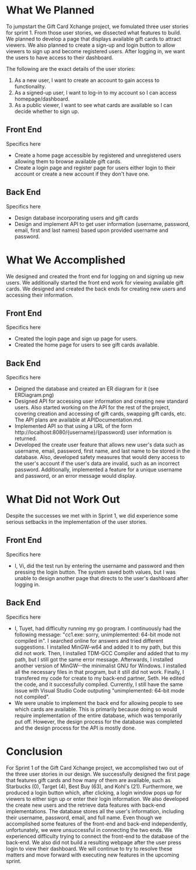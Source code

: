 # What We Planned

To jumpstart the Gift Card Xchange project, we fomulated three user stories for sprint 1. From those user stories, we dissected what features to build. We planned to develop a page that displays available gift cards to attract viewers. We also planned to create a sign-up and login button to allow viewers to sign up and become registered users. After logging in, we want the users to have access to their dashboard. 

The following are the exact details of the user stories:
1. As a new user, I want to create an account to gain access to functionality.
2. As a signed-up user, I want to log-in to my account so I can access homepage/dashboard.
3. As a public viewer, I want to see what cards are available so I can decide whether to sign up.

## Front End

Specifics here
* Create a home page accessible by registered and unregistered users allowing them to browse available gift cards.
* Create a login page and register page for users either login to their account or create a new account if they don't have one.

## Back End

Specifics here
* Design database incorporating users and gift cards
* Design and implement API to get user information (username, password, email, first and last names) based upon provided username and password.

# What We Accomplished

We designed and created the front end for logging on and signing up new users. We additionally started the front end work for viewing available gift cards. We designed and created the back ends for creating new users and accessing their information.

## Front End

Specifics here
* Created the login page and sign up page for users.
* Created the home page for users to see gift cards available.

## Back End

Specifics here
* Deigned the database and created an ER diagram for it (see ERDiagram.png)
* Designed API for accessing user information and creating new standard users. Also started working on the API for the rest of the project, covering creation and accessing of gift cards, swapping gift cards, etc. The API plans are available at APIDocumentation.md.
* Implemented API so that using a URL of the form http://localhost:8080/{username}/{password} user information is returned.
* Developed the create user feature that allows new user's data such as username, email, password, first name, and last name to be stored in the database. Also, developed safety measures that would deny access to the user's account if the user's data are invalid, such as an incorrect password. Additionally, implemented a feature for a unique username and password, or an error message would display.

# What Did not Work Out

Despite the successes we met with in Sprint 1, we did experience some serious setbacks in the implementation of the user stories.

## Front End

Specifics here
* I, Vi, did the test run by entering the username and password and then pressing the login button. The system saved both values, but I was unable to design another page that directs to the user's dashboard after logging in. 

## Back End

Specifics here
* I, Tuyet, had difficulty running my go program. I continuously had the following message: "cc1.exe: sorry, unimplemented: 64-bit mode not compiled in". I searched online for answers and tried different suggestions. I installed MinGW-w64 and added it to my path, but this did not work. Then, I installed TDM-GCC Compiler and added that to my path, but I still got the same error message. Afterwards, I installed another version of MinGW--the minimalist GNU for Windows. I installed all the necessary files in that program, but it still did not work. Finally, I transfered my code for create to my back-end partner, Seth. He edited the code, and it successfully compiled. Currently, I still have the same issue with Visual Studio Code outputing "unimplemented: 64-bit mode not compiled".
* We were unable to implement the back end for allowing people to see which cards are available. This is primarily because doing so would require implementation of the entire database, which was temporarily put off. However, the design process for the database was completed and the design process for the API is mostly done.

# Conclusion
For Sprint 1 of the Gift Card Xchange project, we accomplished two out of the three user stories in our design. We successfully designed the first page that features gift cards and how many of them are available, such as Starbucks (0), Target (4), Best Buy (63), and Kohl's (21). Furthermore, we produced a login button which, after clicking, a login window pops up for viewers to either sign up or enter their login information. We also developed the create new users and the retrieve data features with back-end implementations. The database stores all the user's information, including their username, password, email, and full name. Even though we accomplished some features of the front-end and back-end independently, unfortunately, we were unsuccessful in connecting the two ends. We experienced difficulty trying to connect the front-end to the database of the back-end. We also did not build a resulting webpage after the user press login to view their dashboard. We will continue to try to resolve these matters and move forward with executing new features in the upcoming sprint. 
